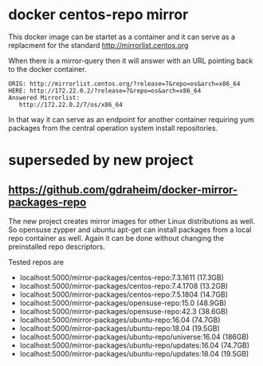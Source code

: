 # docker centos-repo mirror

This docker image can be startet as a container
and it can serve as a replacment for the standard
http://mirrorlist.centos.org

When there is a mirror-query then it will answer
with an URL pointing back to the docker container.

    ORIG: http://mirrorlist.centos.org/?release=7&repo=os&arch=x86_64
    HERE: http://172.22.0.2/?release=7&repo=os&arch=x86_64
    Answered Mirrorlist:
       http://172.22.0.2/7/os/x86_64

In that way it can serve as an endpoint for another
container requiring yum packages from the central
operation system install repositories.

# superseded by new project

## https://github.com/gdraheim/docker-mirror-packages-repo

The new project creates mirror images for other Linux
distributions as well. So opensuse zypper and ubuntu
apt-get can install packages from a local repo container
as well. Again it can be done without changing the 
preinstalled repo descriptors.

Tested repos are

 * localhost:5000/mirror-packages/centos-repo:7.3.1611 (17.3GB)
 * localhost:5000/mirror-packages/centos-repo:7.4.1708 (13.2GB)
 * localhost:5000/mirror-packages/centos-repo:7.5.1804 (14.7GB)
 * localhost:5000/mirror-packages/opensuse-repo:15.0   (48.9GB)
 * localhost:5000/mirror-packages/opensuse-repo:42.3   (38.6GB)
 * localhost:5000/mirror-packages/ubuntu-repo:16.04    (74.7GB)
 * localhost:5000/mirror-packages/ubuntu-repo:18.04    (19.5GB)
 * localhost:5000/mirror-packages/ubuntu-repo/universe:16.04 (186GB)
 * localhost:5000/mirror-packages/ubuntu-repo/updates:16.04 (74.7GB)
 * localhost:5000/mirror-packages/ubuntu-repo/updates:18.04 (19.5GB)
